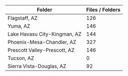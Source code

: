 | Folder                       |   Files / Folders |
|------------------------------|-------------------|
| Flagstaff, AZ                |               126 |
| Yuma, AZ                     |               146 |
| Lake Havasu City-Kingman, AZ |               144 |
| Phoenix-Mesa-Chandler, AZ    |               327 |
| Prescott Valley-Prescott, AZ |               146 |
| Tucson, AZ                   |                 0 |
| Sierra Vista-Douglas, AZ     |                92 |